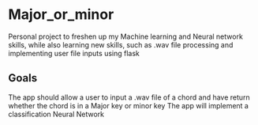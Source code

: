 # Major_or_minor
Personal project to freshen up my Machine learning and Neural network skills, while also learning new skills, such as .wav file processing and implementing user file inputs using flask

Goals
------
The app should allow a user to input a .wav file of a chord and have return whether the chord is in a Major key or minor key
The app will implement a classification Neural Network
